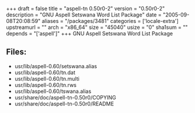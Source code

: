 +++
draft = false
title = "aspell-tn 0.50r0-2"
version = "0.50r0-2"
description = "GNU Aspell Setswana Word List Package"
date = "2005-09-08T20:08:59"
aliases = "/packages/3481"
categories = ['locale-extra']
upstreamurl = ""
arch = "x86_64"
size = "45040"
usize = "0"
sha1sum = ""
depends = "['aspell']"
+++
GNU Aspell Setswana Word List Package

## Files: 
* usr/lib/aspell-0.60/setswana.alias
* usr/lib/aspell-0.60/tn.dat
* usr/lib/aspell-0.60/tn.multi
* usr/lib/aspell-0.60/tn.rws
* usr/lib/aspell-0.60/tswana.alias
* usr/share/doc/aspell-tn-0.50r0/COPYING
* usr/share/doc/aspell-tn-0.50r0/README
